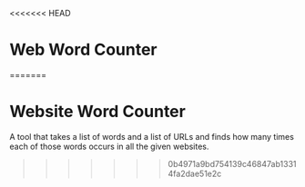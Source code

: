 <<<<<<< HEAD
# Web Word Counter
=======
# Website Word Counter

A tool that takes a list of words and a list of URLs and finds how many times each of those words occurs in all the given websites.
>>>>>>> 0b4971a9bd754139c46847ab13314fa2dae51e2c
